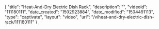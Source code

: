 {
    "title": "Heat-And-Dry Electric Dish Rack",
    "description": "",
    "videoid": "111180111",
    "date_created": "1502923884",
    "date_modified": "1504491113",
    "type": "captivate",
    "layout": "video",
    "url": "\/v\/heat-and-dry-electric-dish-rack\/111180111"
}